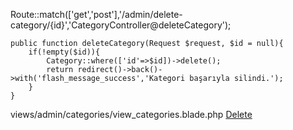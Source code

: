 Route::match(['get','post'],'/admin/delete-category/{id}','CategoryController@deleteCategory');


    public function deleteCategory(Request $request, $id = null){
        if(!empty($id)){
            Category::where(['id'=>$id])->delete();
            return redirect()->back()->with('flash_message_success','Kategori başarıyla silindi.');
        }
    }
	
views/admin/categories/view_categories.blade.php
<a id="delCat" href="{{ url('/admin/delete-category/'.$category->id) }}" class="btn btn-danger btn-mini">Delete</a>
